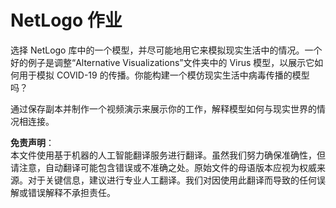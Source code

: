 # NetLogo 作业

选择 NetLogo 库中的一个模型，并尽可能地用它来模拟现实生活中的情况。一个好的例子是调整“Alternative Visualizations”文件夹中的 Virus 模型，以展示它如何用于模拟 COVID-19 的传播。你能构建一个模仿现实生活中病毒传播的模型吗？

通过保存副本并制作一个视频演示来展示你的工作，解释模型如何与现实世界的情况相连接。

**免责声明**：  
本文件使用基于机器的人工智能翻译服务进行翻译。虽然我们努力确保准确性，但请注意，自动翻译可能包含错误或不准确之处。原始文件的母语版本应视为权威来源。对于关键信息，建议进行专业人工翻译。我们对因使用此翻译而导致的任何误解或错误解释不承担责任。